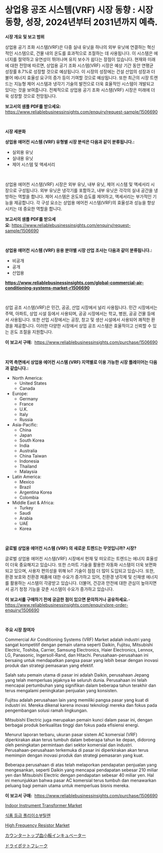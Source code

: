<p><h1>상업용 공조 시스템(VRF) 시장 동향 : 시장 동향, 성장, 2024년부터 2031년까지 예측.</h1></p><p><strong>시장 개요 및 보고 범위</strong></p>
<p><p>상업용 공기 조화 시스템(VRF)은 다중 실내 유닛을 하나의 외부 유닛에 연결하는 혁신적인 시스템으로, 건물 내의 온도를 효과적으로 조절하는 데 사용됩니다. 이 시스템은 에너지를 절약하고 유연성이 뛰어나며 유지 보수가 쉽다는 장점이 있습니다. 현재와 미래에 대한 전망에 따르면, 상업용 공기 조화 시스템(VRF) 시장은 예상 기간 동안 연평균 성장률 8.7%로 성장할 것으로 예상됩니다. 이 시장의 성장에는 건설 산업의 성장과 더불어 에너지 효율성 요구의 증가 등이 기여할 것으로 예상됩니다. 또한 최근의 시장 트렌드는 지능형 제어 시스템과 냉각기 기술의 발전으로 더욱 효율적인 시스템이 개발되고 있다는 것을 보여줍니다. 전체적으로 상업용 공기 조화 시스템(VRF) 시장은 미래에 더욱 성장할 것으로 전망됩니다.</p></p>
<p><strong>보고서의 샘플 PDF를 받으세요:</strong> <a href="https://www.reliablebusinessinsights.com/enquiry/request-sample/1506690">https://www.reliablebusinessinsights.com/enquiry/request-sample/1506690</a></p>
<p>&nbsp;</p>
<p><strong>시장 세분화</strong></p>
<p><strong>상업용 에어컨 시스템 (VRF) 유형별 시장 분석은 다음과 같이 분류됩니다.:</strong></p>
<p><ul><li>실외용 유닛</li><li>실내용 유닛</li><li>제어 시스템 및 액세서리</li></ul></p>
<p>&nbsp;</p>
<p><p>상업용 에어컨 시스템(VRF) 시장은 외부 유닛, 내부 유닛, 제어 시스템 및 액세서리 시장으로 구성됩니다. 외부 유닛은 냉각기를 포함하고, 내부 유닛은 각각의 실내 공간을 냉방하는 역할을 합니다. 제어 시스템은 온도와 습도를 제어하고, 액세서리는 부가적인 기능을 제공합니다. 각 구성 요소는 상업용 에어컨 시스템(VRF)의 효율성과 성능을 향상시키는 데 중요한 역할을 합니다.</p></p>
<p><strong>보고서의 샘플 PDF를 받으세요:</strong>&nbsp;<a href="https://www.reliablebusinessinsights.com/enquiry/request-sample/1506690">https://www.reliablebusinessinsights.com/enquiry/request-sample/1506690</a></p>
<p>&nbsp;</p>
<p><strong> 상업용 에어컨 시스템 (VRF) 응용 분야별 시장 산업 조사는 다음과 같이 분류됩니다.:</strong></p>
<p><ul><li>비공개</li><li>공개</li><li>산업용</li></ul></p>
<p><strong><a href="https://www.reliablebusinessinsights.com/global-commercial-air-conditioning-systems-market-r1506690">https://www.reliablebusinessinsights.com/global-commercial-air-conditioning-systems-market-r1506690</a></strong></p>
<p>&nbsp;</p>
<p><p>상업 공조 시스템(VRF)은 민간, 공공, 산업 시장에서 널리 사용됩니다. 민간 시장에서는 주택, 아파트, 상업 시설 등에서 사용되며, 공공 시장에서는 학교, 병원, 공공 건물 등에서 사용됩니다. 또한 산업 시장에서는 공장, 창고 및 생산 시설에서 사용되어 쾌적한 환경을 제공합니다. 이러한 다양한 시장에서 상업 공조 시스템은 효율적이고 신뢰할 수 있는 온도 조절을 지원합니다.</p></p>
<p><strong>이 보고서 구매:</strong>&nbsp; <a href="https://www.reliablebusinessinsights.com/purchase/1506690">https://www.reliablebusinessinsights.com/purchase/1506690</a></p>
<p>&nbsp;</p>
<p><strong>지역 측면에서 상업용 에어컨 시스템 (VRF) 지역별로 이용 가능한 시장 플레이어는 다음과 같습니다.:</strong></p>
<p><ul>
    <li>
        North America:
        <ul>
            <li>United States</li>
            <li>Canada</li>
        </ul>
    </li>
    <li>
        Europe:
        <ul>
            <li>Germany</li>
            <li>France</li>
            <li>U.K.</li>
            <li>Italy</li>
            <li>Russia</li>
        </ul>
    </li>
    <li>
        Asia-Pacific:
        <ul>
            <li>China</li>
            <li>Japan</li>
            <li>South Korea</li>
            <li>India</li>
            <li>Australia</li>
            <li>China Taiwan</li>
            <li>Indonesia</li>
            <li>Thailand</li>
            <li>Malaysia</li>
        </ul>
    </li>
    <li>
        Latin America:
        <ul>
            <li>Mexico</li>
            <li>Brazil</li>
            <li>Argentina Korea</li>
            <li>Colombia</li>
        </ul>
    </li>
    <li>
        Middle East & Africa:
        <ul>
            <li>Turkey</li>
            <li>Saudi</li>
            <li>Arabia</li>
            <li>UAE</li>
            <li>Korea</li>
        </ul>
    </li>
    </ul></p>
<p>&nbsp;</p>
<p><strong>글로벌 상업용 에어컨 시스템 (VRF) 의 새로운 트렌드는 무엇입니까? 시장?</strong></p>
<p><p>글로벌 상업용 에어컨 시스템(VRF) 시장에서 현재 및 떠오르는 트렌드는 에너지 효율성이 더욱 중요해지고 있습니다. 또한 스마트 기술을 활용한 자동화 시스템이 더욱 보편화되고 있으며, 사용자 편의성을 위해 IoT 기술이 점점 더 많이 도입되고 있습니다. 또한, 환경 보호와 친환경 제품에 대한 수요가 증가하고 있어, 친환경 냉각제 및 신재생 에너지를 활용하는 시스템이 각광받고 있습니다. 더불어, 건강과 안전에 대한 관심이 높아지면서 공기 청정 기능을 갖춘 시스템이 수요가 증가하고 있습니다.</p></p>
<p><strong>이 보고서를 구매하기 전에 궁금한 점이 있으면 문의하거나 공유하세요.</strong>- <a href="https://www.reliablebusinessinsights.com/enquiry/pre-order-enquiry/1506690">https://www.reliablebusinessinsights.com/enquiry/pre-order-enquiry/1506690</a></p>
<p>&nbsp;</p>
<p><strong>주요 시장 참여자</strong></p>
<p><p>Commercial Air Conditioning Systems (VRF) Market adalah industri yang sangat kompetitif dengan pemain utama seperti Daikin, Fujitsu, Mitsubishi Electric, Toshiba, Carrier, Samsung Electronics, Haier Electronics, Lennox, LG, Panasonic, Ingersoll-Rand, dan Hitachi. Perusahaan-perusahaan ini bersaing untuk mendapatkan pangsa pasar yang lebih besar dengan inovasi produk dan strategi pemasaran yang efektif.</p><p>Salah satu pemain utama di pasar ini adalah Daikin, perusahaan Jepang yang telah memperluas jejaknya ke seluruh dunia. Perusahaan ini telah mencapai pertumbuhan yang signifikan dalam beberapa tahun terakhir dan terus mengalami peningkatan penjualan yang konsisten.</p><p>Fujitsu adalah perusahaan lain yang memiliki pangsa pasar yang kuat di industri ini. Mereka dikenal karena inovasi teknologi mereka dan fokus pada pengembangan solusi ramah lingkungan.</p><p>Mitsubishi Electric juga merupakan pemain kunci dalam pasar ini, dengan berbagai produk berkualitas tinggi dan fokus pada efisiensi energi.</p><p>Menurut laporan terbaru, ukuran pasar sistem AC komersial (VRF) diperkirakan akan terus tumbuh dalam beberapa tahun ke depan, didorong oleh peningkatan permintaan dari sektor komersial dan industri. Perusahaan-perusahaan terkemuka di pasar ini diperkirakan akan terus memimpin dengan inovasi produk dan strategi pemasaran yang kuat.</p><p>Beberapa perusahaan di atas telah melaporkan pendapatan penjualan yang mengesankan, seperti Daikin yang mencapai pendapatan sebesar 210 miliar yen dan Mitsubishi Electric dengan pendapatan sebesar 40 miliar yen. Hal ini menunjukkan bahwa pasar AC komersial terus tumbuh dan menawarkan peluang bagi pemain utama untuk memperluas bisnis mereka.</p></p>
<p><strong>이 보고서 구매:</strong>&nbsp;&nbsp;<a href="https://www.reliablebusinessinsights.com/purchase/1506690">https://www.reliablebusinessinsights.com/purchase/1506690</a></p>
<p><p><a href="https://github.com/arionmp/Market-Research-Report-List-3/blob/main/indoor-instrument-transformer-market.md">Indoor Instrument Transformer Market</a></p><p><a href="https://github.com/TitusBoyer1/Market-Research-Report-List-1/blob/main/955434386687.md">식품 등급 폴리이소부틸렌</a></p><p><a href="https://issuu.com/reportprime-2/docs/high-frequency-resistor-market-size-2030.pptx">High Frequency Resistor Market</a></p><p><a href="https://github.com/leigh4852023/Market-Research-Report-List-1/blob/main/181803495041.md">カウンタートップ血小板インキュベーター</a></p><p><a href="https://github.com/SimeonBode1/Market-Research-Report-List-1/blob/main/628942795043.md">ドライポテトフレーク</a></p></p>